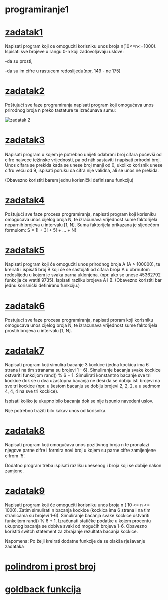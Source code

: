 # programiranje1

# [zadatak1](https://github.com/Benjamin71000/programiranje1/blob/main/zadatak1.cpp)

Napisati program koji ce omoguciti korisniku unos broja n(10<=n<=1000).
Ispisati sve brojeve u rangu 0-n koji zadovoljavaju uslove:

-da su prosti,

-da su im cifre u rastucem redoslijedu(npr, 149 - ne 175)

# [zadatak2](https://github.com/Benjamin71000/programiranje1/blob/main/zadatak2.cpp)
Poštujući sve faze programiranja napisati program koji omogućava unos prirodnog broja n preko tastature te izračunava sumu:



![zadatak 2](https://user-images.githubusercontent.com/96847840/152553735-f0bb1e32-3829-4e19-9d9b-1107fc53764e.png)

# [zadatak3](https://github.com/Benjamin71000/programiranje1/blob/main/zadatak3.cpp)
Napisati program u kojem je potrebno unijeti odabrani broj cifara počevši od cifre najveće težinske vrijednosti, pa od njih sastaviti i napisati prirodni broj. Unos cifara se prekida kada se unese broj manji od 0, ukoliko korisnik unese cifru veću od 9, ispisati poruku da cifra nije validna, ali se unos ne prekida.

(Obavezno koristiti barem jednu korisnički definisanu funkciju)


# [zadatak4](https://github.com/Benjamin71000/programiranje1/blob/main/zadatak4.cpp)
Poštujući sve faze procesa programiranja, napisati program koji korisniku omogućava unos cijelog broja N, te izračunava vrijednost sume faktorijela neparnih brojeva u intervalu [1, N]. Suma faktorijela prikazana je sljedećom formulom: S = 1! + 3! + 5! + ... + N!


# [zadatak5](https://github.com/Benjamin71000/programiranje1/blob/main/zadatak5.cpp)
Napisati program koji će omogućiti unos prirodnog broja A (A > 100000), te kreirati i ispisati broj B koji će se sastojati od cifara broja A u obrnutom redoslijedu u kojem je svaka parna uklonjena. (npr. ako se unese 45362792 funkcija će vratiti 9735). Ispisati razliku brojeva A i B. (Obavezno koristiti bar jednu korisnički definiranu funkciju.)





# [zadatak6](https://github.com/Benjamin71000/programiranje1/blob/main/zadatak6.cpp)
Postujuci sve faze procesa programiranja, napisati proram koji korisniku omogucava unos cijelog broja N, te izracunava vrijednost sume faktorijela prostih brojeva u intervalu [1, N].


# [zadatak7](https://github.com/Benjamin71000/programiranje1/blob/main/zadatak7.cpp)
Napisati program koji simulira bacanje 3 kockice (jedna kockica ima 6 strana i na tim stranama su brojevi 1 - 6). Simuliranje bacanja svake kockice ostvariti funkcijom rand() % 6 + 1. Simulirati konstantno bacanje sve tri kockice dok se u dva uzastopna bacanja ne desi da se dobiju isti brojevi na sve tri kockice (npr. u šestom bacanju se dobiju brojevi 2, 2, 2, a u sedmom 4, 4, 4 na sve tri kockice).

Ispisati koliko je ukupno bilo bacanja dok se nije ispunio navedeni uslov.

Nije potrebno tražiti bilo kakav unos od korisnika.


# [zadatak8](https://github.com/Benjamin71000/programiranje1/blob/main/zadatak8.cpp)
Napisati program koji omogućava unos pozitivnog broja n te pronalazi njegove parne cifre i formira novi broj u kojem su parne cifre zamijenjene cifrom '5'.

Dodatno program treba ispisati razliku unesenog i broja koji se dobije nakon zamjene.


# [zadatak9](https://github.com/Benjamin71000/programiranje1/blob/main/zadatak9.cpp)
Napisati program koji će omogućiti korisniku unos broja n ( 10 <= n <= 1000). Zatim simulirati n bacanja kockice (kockica ima 6 strana i na tim stranicama su brojevi 1-6). Simuliranje bacanja svake kockice ostvariti funkcijom rand() % 6 + 1. Izračunati statičke podatke u kojem procentu ukupnog bacanja se dobiva svaki od mogućih brojeva 1-6. Obavezno koristiti switch statement za zbrajanje rezultata bacanja kockice.

Napomena: Po želji kreirati dodatne funkcije da se olakša rješavanje zadataka


# [polindrom i prost broj](https://github.com/Benjamin71000/programiranje1/blob/main/palindrom%20i%20prost%20broj.cpp)


# [goldback funkcija](https://github.com/Benjamin71000/programiranje1/blob/main/goldbach%20funkcija.cpp)
